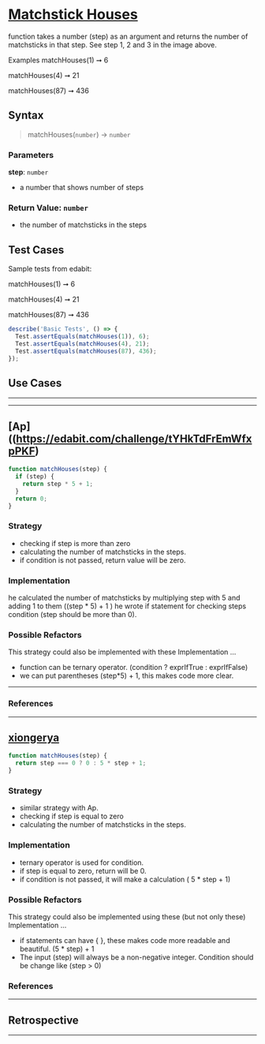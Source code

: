 # [Matchstick Houses](https://edabit.com/challenge/tYHkTdFrEmWfxpPKF)

function takes a number (step) as an argument and returns the number of matchsticks in that step. See step 1, 2 and 3 in the image above.

Examples
matchHouses(1) ➞ 6

matchHouses(4) ➞ 21

matchHouses(87) ➞ 436

## Syntax

> matchHouses(`number`) -> `number`

### Parameters

**step**: `number`

- a number that shows number of steps

### Return Value: `number`

- the number of matchsticks in the steps

## Test Cases

Sample tests from edabit:

matchHouses(1) ➞ 6

matchHouses(4) ➞ 21

matchHouses(87) ➞ 436

```js
describe('Basic Tests', () => {
  Test.assertEquals(matchHouses(1)), 6);
  Test.assertEquals(matchHouses(4), 21);
  Test.assertEquals(matchHouses(87), 436);
});
```

## Use Cases

---

---

## [Ap]((https://edabit.com/challenge/tYHkTdFrEmWfxpPKF)

```js
function matchHouses(step) {
  if (step) {
    return step * 5 + 1;
  }
  return 0;
}
```

### Strategy

- checking if step is more than zero
- calculating the number of matchsticks in the steps.
- if condition is not passed, return value will be zero.

### Implementation

he calculated the number of matchsticks by multiplying step with 5 and adding 1 to them ((step \* 5) + 1 )
he wrote if statement for checking steps condition (step should be more than 0).

### Possible Refactors

This strategy could also be implemented with these Implementation ...

- function can be ternary operator. (condition ? exprIfTrue : exprIfFalse)
- we can put parentheses (step*5) + 1, this makes code more clear.

---

### References

---

## [xiongerya](https://edabit.com/challenge/tYHkTdFrEmWfxpPKF)

```js
function matchHouses(step) {
  return step === 0 ? 0 : 5 * step + 1;
}
```

### Strategy

- similar strategy with Ap.
- checking if step is equal to zero
- calculating the number of matchsticks in the steps.

### Implementation

- ternary operator is used for condition.
- if step is equal to zero, return will be 0.
- if condition is not passed, it will make a calculation ( 5 * step + 1)

### Possible Refactors

This strategy could also be implemented using these (but not only these) Implementation ...

- if statements can have { }, these makes code more readable and beautiful. (5 * step) + 1
- The input (step) will always be a non-negative integer. Condition should be change like (step > 0)

### References

---

## Retrospective

---

